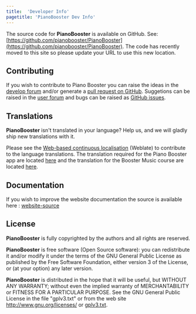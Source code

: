 ```yaml
---
title:  'Developer Info'
pagetitle: 'PianoBooster Dev Info'
---
```


The source code for **PianoBooster** is available on GitHub. See: [https://github.com/pianobooster/PianoBooster](https://github.com/pianobooster/PianoBooster).
The code has recently moved to this site so please update your URL to use this new location.

## Contributing

If you wish to contribute to Piano Booster you can raise the ideas in the [develop forum](http://piano-booster.2625608.n2.nabble.com/Piano-Booster-Development-f2625691.html)
and/or generate a [pull request on GitHub](https://github.com/pianobooster/PianoBooster/pulls).
Suggetions can be raised in the [user forum](http://piano-booster.2625608.n2.nabble.com/Piano-Booster-Users-f1591936.html)
and bugs can be raised as [GitHub issues](https://github.com/pianobooster/PianoBooster/issues).

## Translations

**PianoBooster** isn't translated in your language? Help us, and we will gladly ship
new translations with it.

Please see the [Web-based continuous localisation](https://hosted.weblate.org/projects/pianobooster/) (Weblate) to contribute to the language translations.
The translation required for the Piano Booster app are located [here](https://hosted.weblate.org/projects/pianobooster/pianobooster/) and the translation for the Booster Music course are located [here](https://hosted.weblate.org/projects/pianobooster/boostermusic/).

## Documentation

If you wish to improve the website documentation the source is available here :  [website-source](https://github.com/pianobooster/website-source)

## License

**PianoBooster** is fully copyrighted by the authors and all rights are reserved.

**PianoBooster** is free software (Open Source software): you can redistribute it and/or modify
it under the terms of the GNU General Public License as published by the Free Software
Foundation, either version 3 of the License, or (at your option) any later version.

**PianoBooster** is distributed in the hope that it will be useful, but WITHOUT ANY WARRANTY;
without even the implied warranty of MERCHANTABILITY or FITNESS FOR A PARTICULAR PURPOSE.
See the GNU General Public License in the file "gplv3.txt" or from the web site
<http://www.gnu.org/licenses/> or [gplv3.txt](gplv3.txt).
